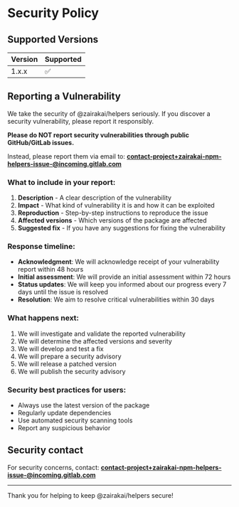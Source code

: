 # Security Policy

## Supported Versions

| Version | Supported          |
| ------- | ------------------ |
| 1.x.x   | :white_check_mark: |

## Reporting a Vulnerability

We take the security of @zairakai/helpers seriously. If you discover a security vulnerability, please report it responsibly.

**Please do NOT report security vulnerabilities through public GitHub/GitLab issues.**

Instead, please report them via email to: **contact-project+zairakai-npm-helpers-issue-@incoming.gitlab.com**

### What to include in your report:

1. **Description** - A clear description of the vulnerability
2. **Impact** - What kind of vulnerability it is and how it can be exploited
3. **Reproduction** - Step-by-step instructions to reproduce the issue
4. **Affected versions** - Which versions of the package are affected
5. **Suggested fix** - If you have any suggestions for fixing the vulnerability

### Response timeline:

- **Acknowledgment**: We will acknowledge receipt of your vulnerability report within 48 hours
- **Initial assessment**: We will provide an initial assessment within 72 hours
- **Status updates**: We will keep you informed about our progress every 7 days until the issue is resolved
- **Resolution**: We aim to resolve critical vulnerabilities within 30 days

### What happens next:

1. We will investigate and validate the reported vulnerability
2. We will determine the affected versions and severity
3. We will develop and test a fix
4. We will prepare a security advisory
5. We will release a patched version
6. We will publish the security advisory

### Security best practices for users:

- Always use the latest version of the package
- Regularly update dependencies
- Use automated security scanning tools
- Report any suspicious behavior

## Security contact

For security concerns, contact: **contact-project+zairakai-npm-helpers-issue-@incoming.gitlab.com**

---

Thank you for helping to keep @zairakai/helpers secure!